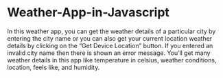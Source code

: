 # Weather-App-in-Javascript
In this weather app, you can get the weather details of a particular city by entering the city name or you can also get your current location weather details by clicking on the “Get Device Location” button. If you entered an invalid city name then there is shown an error message. You’ll get many weather details in this app like temperature in celsius, weather conditions, location, feels like, and humidity.
